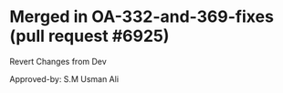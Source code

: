 # Merged in OA-332-and-369-fixes (pull request #6925)

Revert Changes from Dev

Approved-by: S.M Usman Ali
